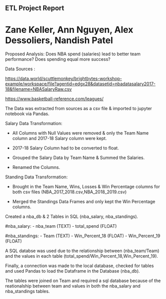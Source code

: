 ## ETL Project Report
# Zane Keller, Ann Nguyen, Alex Dessoliers, Nandish Patel

Proposed Analysis: Does NBA spend (salaries) lead to better team performance? Does spending equal more success?

Data Sources :

https://data.world/scuttlemonkey/brightbytes-workshop-example/workspace/file?agentid=edgx28&datasetid=nbadatasalary2017-18&filename=NBASalaryRaw.csv

https://www.basketball-reference.com/leagues/

The Data was extracted from sources as a csv file & imported to jupyter notebook via Pandas.

Salary Data Transformation:
  - All Columns with Null Values were removed & only the Team Name column and 2017-18 Salary column were kept.
  
  - 2017-18 Salary Column had to be converted to float.
  
  - Grouped the Salary Data by Team Name & Summed the Salaries.
  
  - Renamed the Columns.

Standing Data Transformation:
  - Brought in the Team Name, Wins, Losses & Win Percentage columns for both csv files (NBA_2017_2018.csv,NBA_2018_2019.csv)

  - Merged the Standings Data Frames and only kept the Win Percentage columns.

Created a nba_db & 2 Tables in SQL (nba_salary, nba_standings).

#nba_salary:
	- nba_team (TEXT)
	- total_spend (FLOAT)

#nba_standings:
	- Team (TEXT)
	- Win_Percent_18 (FLOAT)
	- Win_Percent_19 (FLOAT)

A SQL databse was used due to the relationship between (nba_team/Team) and the values in each table (total_spend/Win_Percent_18,Win_Percent_19).

Finally,  a connection was made to the local database, checked for tables and used Pandas to load the Dataframe in the Database (nba_db).

The tables were joined on Team and required a sql database because of the reationalship between team and values in both the nba_salary and nba_standings tables.
